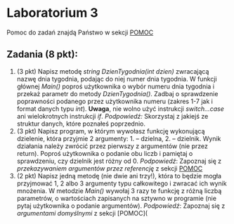 # Laboratorium 3

Pomoc do zadań znajdą Państwo w sekcji [POMOC](https://github.com/MichalKrogulecki/WSB/tree/master/Programowanie%20komputer%C3%B3w/Pomoc)

## Zadania (8 pkt):
1. (3 pkt) Napisz metodę *string DzienTygodnia(int dzien)* zwracającą nazwę dnia tygodnia, podając do niej numer dnia tygodnia. W funkcji głównej *Main()* poproś użytkownika o wybór numeru dnia tygodnia i przekaż parametr do metody *DzienTygodnia()*. Zadbaj o sprawdzenie poprawności podanego przez użytkownika numeru (zakres 1-7 jak i format danych typu *int*). **Uwaga**, nie wolno użyć instrukcji *switch…case* ani wielokrotnych instrukcji *if*. *Podpowiedź:* Skorzystaj z jakiejś ze struktur danych, które poznałeś poprzednio. 
2. (3 pkt) Napisz program, w którym wywołasz funkcję wykonującą dzielenie, która przyjmie 2 argumenty: 1. – dzielna, 2. – dzielnik. Wynik działania należy zwrócić przez pierwszy z argumentów (nie przez return). Poproś użytkownika o podanie obu liczb i pamiętaj o sprawdzeniu, czy dzielnik jest różny od 0. *Podpowiedź*: Zapoznaj się z *przekazywaniem argumentów przez referencję* z sekcji [POMOC](https://github.com/MichalKrogulecki/WSB/tree/master/Programowanie%20komputer%C3%B3w/Pomoc)
3. (2 pkt) Napisz jedną metodę (nie dwie ani trzy!), która to będzie mogła przyjmować 1, 2 albo 3 argumenty typu całkowitego i zwracać ich wynik mnożenia. W metodzie *Main()* wywołaj 3 razy te funkcję z różną liczbą parametrów, o wartościach zapisanych na sztywno w programie (nie pytaj użytkownika o podanie argumentów). *Podpowiedź*: Zapoznaj się z *argumentami domyślnymi* z sekcji [POMOC](
